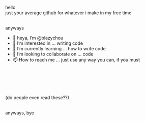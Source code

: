 hello
<br/>
just your average github for whatever i make in my free time
<br/>
<br/>

anyways
- 👋 heya, I’m @blazychou
- 👀 I’m interested in ... writing code
- 🌱 I’m currently learning ... how to write code
- 💞️ I’m looking to collaborate on ... code
- 📫 How to reach me ... just use any way you can, if you must


<br/>
<br/>

<br/>
<br/>

(do people even read these??)


<br/>
anyways, bye
